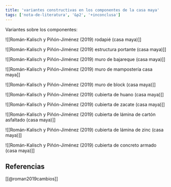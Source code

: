 ```yaml
---
title: 'variantes constructivas en los componentes de la casa maya'
tags: ['nota-de-literatura', '&p2', '+inconclusa']
---
```

Variantes sobre los componentes:

![[Román-Kalisch y Piñón-Jiménez (2019) rodapié (casa maya)]]

![[Román-Kalisch y Piñón-Jiménez (2019) estructura portante (casa maya)]]

![[Román-Kalisch y Piñón-Jiménez (2019) muro de bajareque (casa maya)]]

![[Román-Kalisch y Piñón-Jiménez (2019) muro de mampostería casa maya]]

![[Román-Kalisch y Piñón-Jiménez (2019) muro de block (casa maya)]]

![[Román-Kalisch y Piñón-Jiménez (2019) cubierta de huano (casa maya)]]

![[Román-Kalisch y Piñón-Jiménez (2019) cubierta de zacate (casa maya)]]

![[Román-Kalisch y Piñón-Jiménez (2019) cubierta de lámina de cartón asfaltado (casa maya)]]

![[Román-Kalisch y Piñón-Jiménez (2019) cubierta de lámina de zinc (casa maya)]]

![[Román-Kalisch y Piñón-Jiménez (2019) cubierta de concreto armado (casa maya)]]

## Referencias

[[@roman2019cambios]]